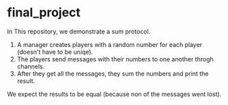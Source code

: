 # final_project

In This repository, we demonstrate a sum protocol.
1. A manager creates players with a random number for each player (doesn't have to be uniqe).
2. The players send messages with their numbers to one another throgh channels.
3. After they get all the messages, they sum the numbers and print the result.

We expect the results to be equal (because non of the messages went lost).
